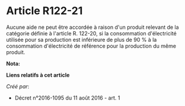 # Article R122-21

Aucune aide ne peut être accordée à raison d'un produit relevant de la catégorie définie à l'article R. 122-20, si la
consommation d'électricité utilisée pour sa production est inférieure de plus de 90 % à la consommation d'électricité de
référence pour la production du même produit.

**Nota:**



**Liens relatifs à cet article**

_Créé par_:

  - Décret n°2016-1095 du 11 août 2016 - art. 1
